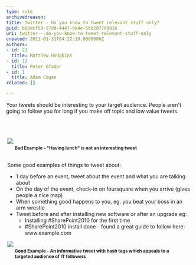 ```yaml
---
type: rule
archivedreason: 
title: Twitter - Do you know to tweet relevant stuff only?
guid: b80dcf50-57dd-4447-9a4e-5b02077d8016
uri: twitter---do-you-know-to-tweet-relevant-stuff-only
created: 2011-01-31T04:22:19.0000000Z
authors:
- id: 21
  title: Matthew Hodgkins
- id: 12
  title: Peter Gfader
- id: 1
  title: Adam Cogan
related: []

---
```




  <div>Your tweets should be interesting to your target audience. People aren't going to follow you for long if you make off topic and low value tweets.</div>

<br><excerpt class='endintro'></excerpt><br>

  <div>
<div style="padding-top&#58;3px;padding-right&#58;3px;padding-bottom&#58;3px;padding-left&#58;3px;margin-top&#58;0px;margin-right&#58;0px;margin-bottom&#58;0px;margin-left&#58;0px;text-align&#58;left;word-wrap&#58;break-word;">
<div><img src="/Communication/RulesToBetterSocialNetworking/PublishingImages/twitter-boring-tweet.png" /></div>
<div><span class="ms-rtecustom-figurebad" style="margin-top&#58;3px;margin-right&#58;10px;margin-bottom&#58;10px;margin-left&#58;0px;display&#58;block;font-weight&#58;bold;font-size&#58;12px;padding-top&#58;0px;padding-right&#58;0px;padding-bottom&#58;3px;padding-left&#58;20px;background-position&#58;0% 50%;">Bad Example - &quot;Having lunch&quot; is not an interesting tweet</span><span><br>
</span></div>
<div><span>Some good examples of things to tweet about&#58;</span></div>
<div>
<ul>
    <li>1 day before an event, tweet about the event and what you are talking about</li>
    <li>On the day of the event, check-in on foursquare when you arrive (gives people a nice map)</li>
    <li>When something good happens to you, eg. you beat your boss in an arm wrestle&#160;</li>
    <li>Tweet before and after installing new software or after an upgrade eg&#58;<br>
    <ul>
        <li>Installing #SharePoint2010 for the first time</li>
        <li>#SharePoint2010 install done - found a great guide to follow here&#58; www.example.com</li>
    </ul>
    </li>
</ul>
<div><span><img src="/Communication/RulesToBetterSocialNetworking/PublishingImages/twitter-goodtweet.png" /></span><br>
</div>
</div>
<div><span><span class="ms-rtecustom-figuregood" style="margin-top&#58;3px;margin-right&#58;10px;margin-bottom&#58;10px;margin-left&#58;0px;display&#58;block;font-weight&#58;bold;font-size&#58;12px;padding-top&#58;0px;padding-right&#58;0px;padding-bottom&#58;3px;padding-left&#58;20px;background-position&#58;0% 50%;">Good Example - An informative tweet with hash tags which appeals to a targeted audience of IT followers</span></span></div>
</div>
</div>



